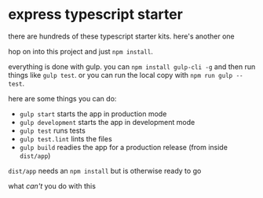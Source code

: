 express typescript starter
==========================

there are hundreds of these typescript starter kits. here's another one

hop on into this project and just `npm install`.

everything is done with gulp. you can `npm install gulp-cli -g` and then run things like `gulp test`. or you can run the local copy with `npm run gulp -- test`.

here are some things you can do:

- `gulp start` starts the app in production mode
- `gulp development` starts the app in development mode
- `gulp test` runs tests
- `gulp test.lint` lints the files
- `gulp build` readies the app for a production release (from inside `dist/app`)

`dist/app` needs an `npm install` but is otherwise ready to go

what *can't* you do with this
